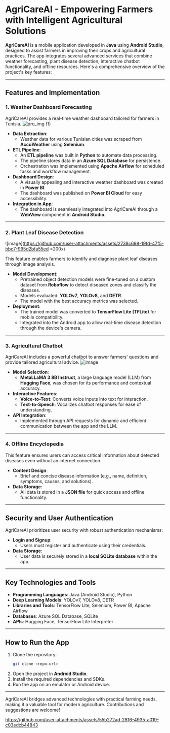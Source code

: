 # AgriCareAI - Empowering Farmers with Intelligent Agricultural Solutions

**AgriCareAI** is a mobile application developed in **Java** using **Android Studio**, designed to assist farmers in improving their crops and agricultural practices. The app integrates several advanced services that combine weather forecasting, plant disease detection, interactive chatbot functionality, and offline resources. Here's a comprehensive overview of the project's key features:


---

## Features and Implementation

### 1. **Weather Dashboard Forecasting**
AgriCareAI provides a real-time weather dashboard tailored for farmers in Tunisia. 
![pro_img (1)](https://github.com/user-attachments/assets/caaf2a3a-97a6-4393-8dac-b64727ac4266)



- **Data Extraction**: 
  - Weather data for various Tunisian cities was scraped from **AccuWeather** using **Selenium**.
- **ETL Pipeline**:
  - An **ETL pipeline** was built in **Python** to automate data processing.
  - The pipeline stores data in an **Azure SQL Database** for persistence.
  - Orchestration was implemented using **Apache Airflow** for scheduled tasks and workflow management.
- **Dashboard Design**:
  - A visually appealing and interactive weather dashboard was created in **Power BI**.
  - The dashboard was published on **Power BI Cloud** for easy accessibility.
- **Integration in App**:
  - The dashboard is seamlessly integrated into AgriCareAI through a **WebView** component in **Android Studio**.

---

### 2. **Plant Leaf Disease Detection**
![image](https://github.com/user-attachments/assets/2738c698-19fd-47f5-bbc7-995d2bfa55ed =200x)

This feature enables farmers to identify and diagnose plant leaf diseases through image analysis.

- **Model Development**:
  - Pretrained object detection models were fine-tuned on a custom dataset from **Roboflow** to detect diseased zones and classify the diseases.
  - Models evaluated: **YOLOv7**, **YOLOv8**, and **DETR**.
  - The model with the best accuracy metrics was selected.
- **Deployment**:
  - The trained model was converted to **TensorFlow Lite (TFLite)** for mobile compatibility.
  - Integrated into the Android app to allow real-time disease detection through the device's camera.

---

### 3. **Agricultural Chatbot**
AgriCareAI includes a powerful chatbot to answer farmers' questions and provide tailored agricultural advice.
![image](https://github.com/user-attachments/assets/aa2b4e34-dab5-4ab6-99d1-bf4b18729aa6)

- **Model Selection**:
  - **MetaLLaMA 3 8B Instruct**, a large language model (LLM) from **Hugging Face**, was chosen for its performance and contextual accuracy.
- **Interactive Features**:
  - **Voice-to-Text**: Converts voice inputs into text for interaction.
  - **Text-to-Speech**: Vocalizes chatbot responses for ease of understanding.
- **API Integration**:
  - Implemented through API requests for dynamic and efficient communication between the app and the LLM.

---

### 4. **Offline Encyclopedia**
This feature ensures users can access critical information about detected diseases even without an internet connection.

- **Content Design**:
  - Brief and concise disease information (e.g., name, definition, symptoms, causes, and solutions).
- **Data Storage**:
  - All data is stored in a **JSON file** for quick access and offline functionality.

---

## Security and User Authentication
AgriCareAI prioritizes user security with robust authentication mechanisms:
- **Login and Signup**:
  - Users must register and authenticate using their credentials.
- **Data Storage**:
  - User data is securely stored in a **local SQLite database** within the app.

---

## Key Technologies and Tools
- **Programming Languages**: Java (Android Studio), Python
- **Deep Learning Models**: YOLOv7, YOLOv8, DETR
- **Libraries and Tools**: TensorFlow Lite, Selenium, Power BI, Apache Airflow
- **Databases**: Azure SQL Database, SQLite
- **APIs**: Hugging Face, TensorFlow Lite Interpreter

---

## How to Run the App
1. Clone the repository:  
   ```bash
   git clone <repo-url>
   ```
2. Open the project in **Android Studio**.
3. Install the required dependencies and SDKs.
4. Run the app on an emulator or Android device.

---

AgriCareAI bridges advanced technologies with practical farming needs, making it a valuable tool for modern agriculture. Contributions and suggestions are welcome!


https://github.com/user-attachments/assets/55b272ad-2816-4935-a019-c03edcb44843


